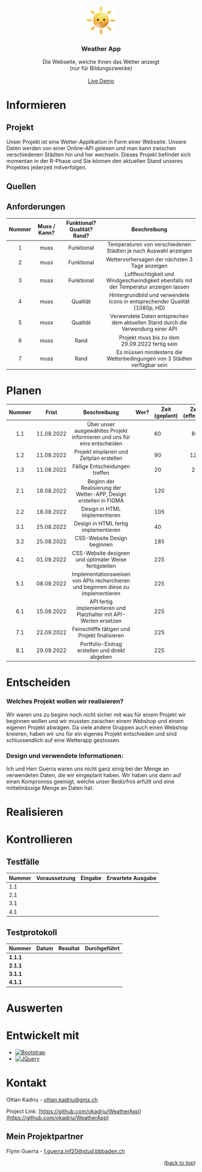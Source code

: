 <a name="readme-top"></a>

<!-- PROJECT LOGO -->
<br />
<div align="center">
  <a href="https://github.com/okadriu/WeatherApp">
    <img src="img/Day Sun.svg" alt="Logo" width="80" height="80">
  </a>

  <h3 align="center">Weather App</h3>

  <p align="center">
    Die Webseite, welche Ihnen das Wetter anzeigt
    <br />
    (nur für Bildungszwecke) 
    <br />
    <br />
    <a href="https://github.com/okadriu/WeatherApp">Live Demo</a>
  </p>
</div>


# Informieren

## Projekt

Unser Projekt ist eine Wetter-Applikation in Form einer Webseite. Unsere Daten werden von einer Online-API gelesen und man kann zwischen verschiedenen Städten hin und her wechseln. Dieses Projekt befindet sich momentan in der R-Phase und Sie können den aktuellen Stand unseres Projektes jederzeit mitverfolgen.

## Quellen

## Anforderungen

| **Nummer** | **Muss / Kann?** | **Funktional? Qualität? Rand?** |                                       **Beschreibung**                                       |
|:----------:|:----------------:|:-------------------------------:|:--------------------------------------------------------------------------------------------:|
|     1      |     muss         |     Funktional                  |     Temperaturen von verschiedenen Städten je nach Auswahl anzeigen                          |
|     2      |     muss         |     Funktional                  |     Wettervorhersagen der nächsten 3 Tage anzeigen                                           |
|     3      |     muss         |     Funktional                  |     Luftfeuchtigkeit und Windgeschwindigkeit ebenfalls mit der Temperatur anzeigen lassen    |
|     4      |     muss         |     Qualität                    |     Hintergrundbild und verwendete Icons in entsprechender Qualität (1080p, HD)              |
|     5      |     muss         |     Qualität                    |     Verwendete   Daten entsprechen dem aktuellen Stand durch die Verwendung einer API        |
|     6      |     muss         |     Rand                        |     Projekt muss bis zu dem 29.09.2022 fertig sein                                           |
|     7      |     muss         |     Rand                        |     Es müssen mindestens die Wetterbedingungen von 3 Städten verfügbar sein                  |

#  Planen

| **Nummer** |     **Frist**     |                                     **Beschreibung**                                     | **Wer?** | **Zeit (geplant)** | **Zeit (effektiv)** |
|:----------:|:-----------------:|:----------------------------------------------------------------------------------------:|----------|--------------------|:-------------------:|
|     1.1    |     11.08.2022    |     Über unser ausgewähltes Projekt informieren und uns für eins entscheiden             |          | 60                 | 80                  |
|     1.2    |     11.08.2022    |     Projekt einplanen und Zeitplan erstellen                                             |          | 90                 | 120                 |
|     1.3    |     11.08.2022    |     Fällige Entscheidungen treffen                                                       |          | 20                 | 25                  |
|     2.1    |     18.08.2022    |     Beginn der Realisierung der Wetter-APP, Design erstellen in FIGMA                    |          | 120                |                     |
|     2.2    |     18.08.2022    |     Design in HTML implementieren                                                        |          | 105                |                     |
|     3.1    |     25.08.2022    |     Design in HTML fertig implementieren                                                 |          | 40                 |                     |
|     3.2    |     25.08.2022    |     CSS-Website Design beginnen                                                          |          | 185                |                     |
|     4.1    |     01.09.2022    |     CSS-Website designen und optimaler Weise fertigstellen                               |          | 225                |                     |
|     5.1    |     08.09.2022    |     Implementationsweisen von APIs recherchieren und beginnen diese zu implementieren    |          | 225                |                     |
|     6.1    |     15.09.2022    |     API fertig implementieren und Platzhalter mit API-Werten ersetzen                    |          | 225                |                     |
|     7.1    |     22.09.2022    |     Feinschliffe tätigen und Projekt finalisieren                                        |          | 225                |                     |
|     8.1    |     29.09.2022    |     Portfolio-Eintrag erstellen und direkt abgeben                                       |          | 225                |                     |

#  Entscheiden

### Welches Projekt wollen wir realisieren?   
Wir waren uns zu beginn noch nicht sicher mit was für einem Projekt wir beginnen wollen und wir mussten zwischen einem Webshop und einem eigenen Projekt abwägen. Da viele andere Gruppen auch einen Webshop kreieren, haben wir uns für ein eigenes Projekt entschieden und sind schlussendlich auf eine Wetterapp gestossen.

### Design und verwendete Informationen: 
Ich und Herr Guerra waren uns nicht ganz einig bei der Menge an verwendeten Daten, die wir eingeplant haben. Wir haben uns dann auf einen Kompromiss geeinigt, welche unser Bedürfnis erfüllt und eine mittelmässige Menge an Daten hat.


#  Realisieren

#  Kontrollieren

## Testfälle

| **Nummer** | **Voraussetzung** | **Eingabe** | **Erwartete Ausgabe** |
|------------|-------------------|-------------|-----------------------|
| 1.1        |                   |             |                       |
| 2.1        |                   |             |                       |
| 3.1        |                   |             |                       |
| 4.1        |                   |             |                       |

## Testprotokoll

| **Nummer** | **Datum** | **Resultat** | **Durchgeführt** |
|------------|-----------|--------------|------------------|
| **1.1.1**  |           |              |                  |
| **2.1.1**  |           |              |                  |
| **3.1.1**  |           |              |                  |
| **4.1.1**  |           |              |                  |

#  Auswerten


# Entwickelt mit

* [![Bootstrap][Bootstrap.com]][Bootstrap-url]
* [![JQuery][JQuery.com]][JQuery-url]


<!-- KONTAKT -->
# Kontakt

Oltian Kadriu - oltian.kadriu@gmx.ch

Project Link: [https://github.com/okadriu/WeatherApp](https://github.com/okadriu/WeatherApp)

## Mein Projektpartner

Flynn Guerra - f.guerra.inf20@stud.bbbaden.ch


<p align="right">(<a href="#readme-top">back to top</a>)</p>


<!-- MARKDOWN LINKS & IMAGES -->
[Bootstrap.com]: https://img.shields.io/badge/Bootstrap-563D7C?style=for-the-badge&logo=bootstrap&logoColor=white
[Bootstrap-url]: https://getbootstrap.com
[JQuery.com]: https://img.shields.io/badge/jQuery-0769AD?style=for-the-badge&logo=jquery&logoColor=white
[JQuery-url]: https://jquery.com
